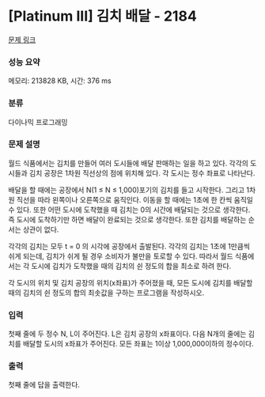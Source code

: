 # [Platinum III] 김치 배달 - 2184 

[문제 링크](https://www.acmicpc.net/problem/2184) 

### 성능 요약

메모리: 213828 KB, 시간: 376 ms

### 분류

다이나믹 프로그래밍

### 문제 설명

<p>월드 식품에서는 김치를 만들어 여러 도시들에 배달 판매하는 일을 하고 있다. 각각의 도시들과 김치 공장은 1차원 직선상의 점에 위치해 있다. 각 도시는 정수 좌표로 나타난다.</p>

<p>배달을 할 때에는 공장에서 N(1 ≤ N ≤ 1,000)포기의 김치를 들고 시작한다. 그리고 1차원 직선을 따라 왼쪽이나 오른쪽으로 움직인다. 이동을 할 때에는 1초에 한 칸씩 움직일 수 있다. 또한 어떤 도시에 도착했을 때 김치는 0의 시간에 배달되는 것으로 생각한다. 즉 도시에 도착하기만 하면 배달이 완료되는 것으로 생각한다. 또한 김치를 배달하는 순서는 상관이 없다.</p>

<p>각각의 김치는 모두 t = 0 의 시각에 공장에서 출발된다. 각각의 김치는 1초에 1만큼씩 쉬게 되는데, 김치가 쉬게 될 경우 소비자가 불만을 토로할 수 있다. 따라서 월드 식품에서는 각 도시에 김치가 도착했을 때의 김치의 쉰 정도의 합을 최소로 하려 한다.</p>

<p>각 도시의 위치 및 김치 공장의 위치(x좌표)가 주어졌을 때, 모든 도시에 김치를 배달할 때의 김치의 쉰 정도의 합의 최솟값을 구하는 프로그램을 작성하시오.</p>

### 입력 

 <p>첫째 줄에 두 정수 N, L이 주어진다. L은 김치 공장의 x좌표이다. 다음 N개의 줄에는 김치를 배달할 도시의 x좌표가 주어진다. 모든 좌표는 1이상 1,000,000이하의 정수이다.</p>

### 출력 

 <p>첫째 줄에 답을 출력한다.</p>

